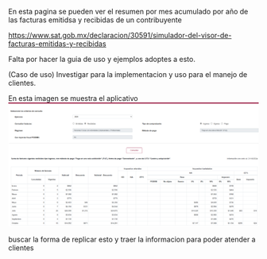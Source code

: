 
En esta pagina se pueden ver el resumen por mes acumulado por año de las facturas emitidsa y recibidas de un contribuyente


https://www.sat.gob.mx/declaracion/30591/simulador-del-visor-de-facturas-emitidas-y-recibidas



Falta por hacer la guia de uso y ejemplos adoptes a esto.


(Caso de uso)
Investigar para la implementacion y uso para el manejo de clientes.


En esta imagen se muestra el aplicativo
![alt text](image.png)


buscar la forma de replicar esto y traer la informacion para poder atender a clientes